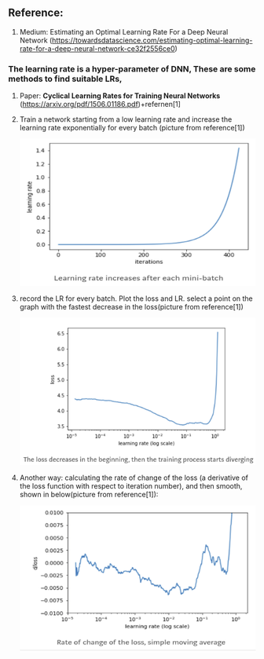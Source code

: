 ## Reference:
  1. Medium: Estimating an Optimal Learning Rate For a Deep Neural Network (https://towardsdatascience.com/estimating-optimal-learning-rate-for-a-deep-neural-network-ce32f2556ce0)


### The learning rate is a hyper-parameter of DNN, These are some methods to find suitable LRs,
  1. Paper: __Cyclical Learning Rates for Training Neural Networks__ (https://arxiv.org/pdf/1506.01186.pdf)+refernen[1]
   1. Train a network starting from a low learning rate and increase the learning rate exponentially for every batch (picture from reference[1])
      <p align="center">
         <img src="image/learning_rate.png" height="300" width="480"> 
      </p>
      
   2. record the LR for every batch. Plot the loss and LR. select a point on the graph with the fastest decrease in the loss(picture from reference[1])
      <p align="center">
         <img src="image/learning_rate_1.png" height="300" width="480"> 
      </p>
      
   3. Another way: calculating the rate of change of the loss (a derivative of the loss function with respect to iteration number), and then smooth, shown in below(picture from reference[1]):
      <p align="center">
         <img src="image/learning_rate_2.png" height="300" width="480"> 
      </p>
